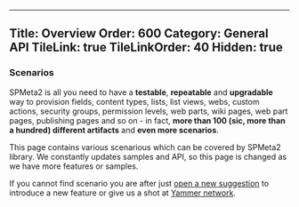 ﻿----
Title: Overview
Order: 600
Category: General API
TileLink: true
TileLinkOrder: 40
Hidden: true
----

### Scenarios

SPMeta2 is all you need to have a **testable**, **repeatable** and **upgradable** way to provision fields, content types, lists, list views, webs, 
custom actions, security groups, permission levels, web parts, wiki pages, web part pages, publishing pages and so on - in fact, 
**more than 100 (sic, more than a hundred) different artifacts** and **even more scenarios**.

This page contains various scenarious which can be covered by SPMeta2 library. We constantly updates samples and API, so this page is changed as we have more features or samples.

If you cannot find scenario you are after just [open a new suggestion](https://subpointsolutions.uservoice.com) to introduce a new feature or give us a shot at [Yammer network](https://www.yammer.com/spmeta2feedback).
